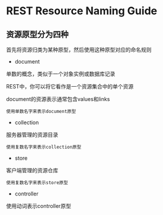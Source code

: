 # REST Resource Naming Guide

## 资源原型分为四种

首先将资源归类为某种原型，然后使用这种原型对应的命名规则

- document

单数的概念，类似于一个对象实例或数据库记录

REST中，你可以将它看作是一个资源集合中的单个资源

document的资源表示通常包含values和links

`使用单数名字来表示document原型`

- collection

服务器管理的资源目录

`使用复数名字来表示collection原型`

- store

客户端管理的资源仓库

`使用复数名字来表示store原型`

- controller

使用动词表示controller原型